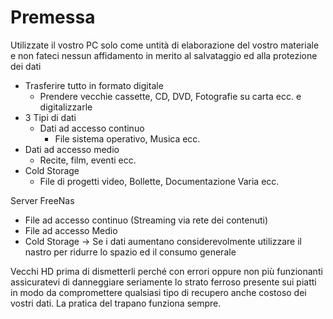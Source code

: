 # Premessa

Utilizzate il vostro PC solo come untità di elaborazione del vostro materiale e non fateci nessun affidamento in merito al salvataggio ed alla protezione dei dati

- Trasferire tutto in formato digitale
  - Prendere vecchie cassette, CD, DVD, Fotografie su carta ecc. e digitalizzarle
- 3 Tipi di dati
  - Dati ad accesso continuo
    - File sistema operativo, Musica ecc.
- Dati ad accesso medio
  - Recite, film, eventi ecc.
- Cold Storage
  - File di progetti video, Bollette, Documentazione Varia ecc.

Server FreeNas
- File ad accesso continuo (Streaming via rete dei contenuti)
- File ad accesso Medio
- Cold Storage -> Se i dati aumentano considerevolmente utilizzare il nastro per ridurre lo spazio ed il consumo generale

Vecchi HD prima di dismetterli perché con errori oppure non più funzionanti assicuratevi di danneggiare seriamente lo strato ferroso presente sui piatti in modo da compromettere qualsiasi tipo di recupero anche costoso dei vostri dati. La pratica del trapano funziona sempre.
